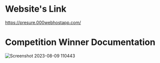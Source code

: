 # Website's Link
https://presure.000webhostapp.com/

# Competition Winner Documentation
![Screenshot 2023-08-09 110443](https://github.com/reynardnathanael/project-voir/assets/87845900/724b3fbc-465e-4629-b934-a78bbd14a7ca)
